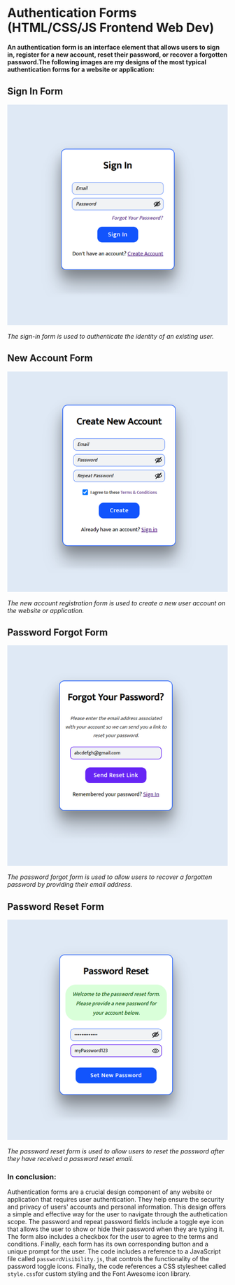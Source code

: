 # Authentication Forms (HTML/CSS/JS Frontend Web Dev)


**An authentication form is an interface element that allows users to sign in, register for a new account,
reset their password, or recover a forgotten password.The following images are my designs of the most typical
authentication forms for a website or application:**


## Sign In Form
![Sign In Image](readme_images/SignInUI.png)

*The sign-in form is used to authenticate the identity of an existing user.*

## New Account Form
![New Account Image](readme_images/NewAccountUI.png)

*The new account registration form is used to create a new user account on the website or application.*

## Password Forgot Form
![Password Forgot Image](readme_images/PasswordForgotUI.png)

*The password forgot form is used to allow users to recover a forgotten password by providing their email address.*

## Password Reset Form
![Password Reset Image](readme_images/PasswordResetUI.png)

*The password reset form is used to allow users to reset the password after they have received a password reset email.*


### In conclusion:

Authentication forms are a crucial design component of any website or application that requires user authentication.
They help ensure the security and privacy of users' accounts and personal information.
This design offers a simple and effective way for the user to navigate through the authetication scope.
The password and repeat password fields include a toggle eye icon  that allows the user to show or hide their password
when they are typing it. The form also includes a checkbox for the user to agree to the terms and conditions.
Finally, each form has its own corresponding button and a unique prompt for the user. The code includes a reference to
a JavaScript file called `passwordVisibility.js`, that controls the functionality of the password toggle icons.
Finally, the code references a CSS stylesheet called `style.css`for custom styling and the Font Awesome icon library.